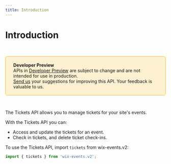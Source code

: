 ```yaml
---
title: Introduction
---
```

# Introduction

&nbsp;

<div style="background-color: #FEF1D1; padding: 18px 24px; border-radius: 6px; border: 1px solid #FDB10C; box-sizing: border-box; display: inline-block">
    <b>Developer Preview</b>
    <br/>
    <span>APIs in <a href="https://www.wix.com/velo/reference/api-overview/developer-preview">Developer Preview</a> are subject to change and are not intended for use in production.<br/><a href="mailto:velo-preview-feedback@wix.com">Send us</a> your suggestions for improving this API. Your feedback is valuable to us.</span>
</div>

&nbsp;

<!--
> __Note__: This module is [universal](/api-overview/api-versions#universal-modules). Functions in this module can run on both the backend and frontend, unless specified otherwise.
-->

The Tickets API allows you to manage tickets for your site's events.

With the Tickets API you can:

- Access and update the tickets for an event.
- Check in tickets, and delete ticket check-ins.


To use the Tickets API,
import `tickets` from wix-events.v2:

```js
import { tickets } from 'wix-events.v2';
```
